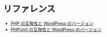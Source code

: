 <!-- 
# References
 -->
# リファレンス

<!-- 
*   [PHP Compatibility and WordPress Versions](https://make.wordpress.org/core/handbook/references/php-compatibility-and-wordpress-versions/)
*   [PHPUnit Compatibility and WordPress Versions](https://make.wordpress.org/core/handbook/references/phpunit-compatibility-and-wordpress-versions/)
 -->
*   [PHP の互換性と WordPress のバージョン](https://make.wordpress.org/core/handbook/references/php-compatibility-and-wordpress-versions/)
*   [PHPUnit の互換性と WordPress のバージョン](https://make.wordpress.org/core/handbook/references/phpunit-compatibility-and-wordpress-versions/)
